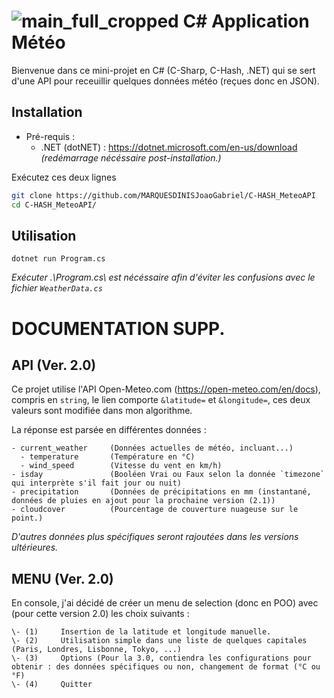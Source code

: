 # ![main_full_cropped](https://github.com/user-attachments/assets/d9e9d56d-baff-47f6-aaf7-4c97e2a8ee79) C# Application Météo

Bienvenue dans ce mini-projet en C# (C-Sharp, C-Hash, .NET) qui se sert d'une API pour receuillir quelques données météo (reçues donc en JSON).

## Installation
- Pré-requis :
  - .NET (dotNET) : https://dotnet.microsoft.com/en-us/download *(redémarrage nécéssaire post-installation.)*

Exécutez ces deux lignes 
```bash
git clone https://github.com/MARQUESDINISJoaoGabriel/C-HASH_MeteoAPI
cd C-HASH_MeteoAPI/
```

## Utilisation
`dotnet run Program.cs`<br>

*Exécuter .\Program.cs\ est nécéssaire afin d'éviter les confusions avec le fichier `WeatherData.cs`*

# DOCUMENTATION SUPP. 

## API (Ver. 2.0)
Ce projet utilise l'API Open-Meteo.com (https://open-meteo.com/en/docs), compris en `string`, le lien comporte `&latitude=` et `&longitude=`, ces deux valeurs sont modifiée dans mon algorithme.<br> 

La réponse est parsée en différentes données : <br>
```
- current_weather     (Données actuelles de météo, incluant...)
  - temperature       (Température en °C)
  - wind_speed        (Vitesse du vent en km/h)
- isday               (Booléen Vrai ou Faux selon la donnée `timezone` qui interprète s'il fait jour ou nuit)
- precipitation       (Données de précipitations en mm (instantané, données de pluies en ajout pour la prochaine version (2.1))
- cloudcover          (Pourcentage de couverture nuageuse sur le point.)
```

*D'autres données plus spécifiques seront rajoutées dans les versions ultérieures.*

## MENU (Ver. 2.0)
En console, j'ai décidé de créer un menu de selection (donc en POO) avec (pour cette version 2.0) les choix suivants :<br>

```
\- (1)     Insertion de la latitude et longitude manuelle.
\- (2)     Utilisation simple dans une liste de quelques capitales (Paris, Londres, Lisbonne, Tokyo, ...)
\- (3)     Options (Pour la 3.0, contiendra les configurations pour obtenir : des données spécifiques ou non, changement de format (°C ou °F)
\- (4)     Quitter
```
